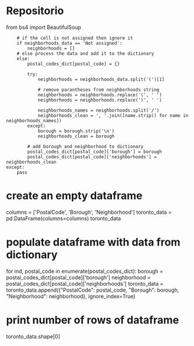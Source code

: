 # Repositorio

from bs4 import BeautifulSoup
        
        # if the cell is not assigned then ignore it
        if neighborhoods_data == 'Not assigned':
            neighborhoods = []
        # else process the data and add it to the dictionary
        else:
            postal_codes_dict[postal_code] = {}
            
            try:
                neighborhoods = neighborhoods_data.split('(')[1]
            
                # remove parantheses from neighborhoods string
                neighborhoods = neighborhoods.replace('(', ' ')
                neighborhoods = neighborhoods.replace(')', ' ')

                neighborhoods_names = neighborhoods.split('/')
                neighborhoods_clean = ', '.join([name.strip() for name in neighborhoods_names])
            except:
                borough = borough.strip('\n')
                neighborhoods_clean = borough
 
            # add borough and neighborhood to dictionary
            postal_codes_dict[postal_code]['borough'] = borough
            postal_codes_dict[postal_code]['neighborhoods'] = neighborhoods_clean
    except:
        pass
    
# create an empty dataframe
columns = ['PostalCode', 'Borough', 'Neighborhood']
toronto_data = pd.DataFrame(columns=columns)
toronto_data

# populate dataframe with data from dictionary
for ind, postal_code in enumerate(postal_codes_dict):
    borough = postal_codes_dict[postal_code]['borough']
    neighborhood = postal_codes_dict[postal_code]['neighborhoods']
    toronto_data = toronto_data.append({"PostalCode": postal_code, 
                                        "Borough": borough, 
                                        "Neighborhood": neighborhood},
                                        ignore_index=True)

# print number of rows of dataframe
toronto_data.shape[0]
